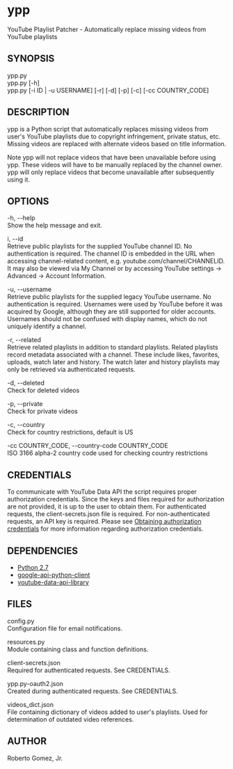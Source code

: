 # ypp
YouTube Playlist Patcher - Automatically replace missing videos from YouTube playlists

## SYNOPSIS
ypp.py<br>
ypp.py [-h]<br>
ypp.py [-i ID | -u USERNAME] [-r] [-d] [-p] [-c] [-cc COUNTRY_CODE]

## DESCRIPTION
ypp is a Python script that automatically replaces missing videos from
user's YouTube playlists due to copyright infringement, private status, etc.
Missing videos are replaced with alternate videos based on title
information.

Note ypp will not replace videos that have been unavailable before using
ypp. These videos will have to be manually replaced by the channel owner.
ypp will only replace videos that become unavailable after subsequently
using it.

## OPTIONS
-h, --help<br>
Show the help message and exit.

i, --id<br>
Retrieve public playlists for the supplied YouTube channel ID. No
authentication is required. The channel ID is embedded in the URL when
accessing channel-related content, e.g. youtube.com/channel/CHANNELID.
It may also be viewed via My Channel or by accessing YouTube settings
-> Advanced -> Account Information.

-u, --username<br>
Retrieve public playlists for the supplied legacy YouTube username. No
authentication is required. Usernames were used by YouTube before it
was acquired by Google, although they are still supported for older
accounts. Usernames should not be confused with display names, which
do not uniquely identify a channel.

-r, --related<br>
Retrieve related playlists in addition to standard playlists. Related
playlists record metadata associated with a channel. These include
likes, favorites, uploads, watch later and history. The watch later
and history playlists may only be retrieved via authenticated
requests.

-d, --deleted<br>
Check for deleted videos

-p, --private<br>
Check for private videos

-c, --country<br>
Check for country restrictions, default is US

-cc COUNTRY_CODE, --country-code COUNTRY_CODE<br>
ISO 3166 alpha-2 country code used for checking country restrictions

## CREDENTIALS
To communicate with YouTube Data API the script requires proper
authorization credentials. Since the keys and files required for
authorization are not provided, it is up to the user to obtain them. For
authenticated requests, the client-secrets.json file is required. For
non-authenticated requests, an API key is required. Please see
[Obtaining authorization credentials](https://developers.google.com/youtube/registering_an_application)
for more information regarding authorization credentials.

## DEPENDENCIES
* [Python 2.7](https://www.python.org/download)
* [google-api-python-client](https://github.com/google/google-api-python-client)
* [youtube-data-api-library](https://github.com/rgjnr/youtube-data-api-library)

## FILES
config.py<br>
Configuration file for email notifications.

resources.py<br>
Module containing class and function definitions.

client-secrets.json<br>
Required for authenticated requests. See CREDENTIALS.

ypp.py-oauth2.json<br>
Created during authenticated requests. See CREDENTIALS.

videos_dict.json<br>
File containing dictionary of videos added to user's playlists. Used
for determination of outdated video references.

## AUTHOR
Roberto Gomez, Jr.
